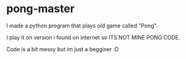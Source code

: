 # pong-master
I made a python program that plays old game called "Pong". 

I play it on version i found on internet so ITS NOT MINE PONG CODE.

Code is a bit messy but im just a begginer :D
